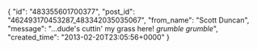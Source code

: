  {
   "id": "483355601700377",
   "post_id": "462493170453287_483342035035067",
   "from_name": "Scott Duncan",
   "message": "...dude's cuttin' my grass here! *grumble grumble*",
   "created_time": "2013-02-20T23:05:56+0000"
 }
